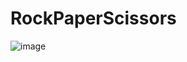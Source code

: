 # RockPaperScissors
![image](https://user-images.githubusercontent.com/61148588/215146120-f04169b5-6648-48f8-837f-36bcb6228044.png)
